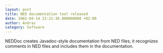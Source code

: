 ```yaml
---
layout: post
title: NED documentation tool released
date: 2002-04-14 22:21:38.000000000 +02:00
author: Andras
category: Software
---
```

NEDDoc creates Javadoc-style documentation from NED files; it recognizes
comments in NED files and includes them in the documentation.
